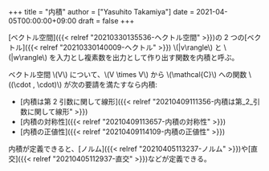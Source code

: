 +++
title = "内積"
author = ["Yasuhito Takamiya"]
date = 2021-04-05T00:00:00+09:00
draft = false
+++

[ベクトル空間]({{< relref "20210330135536-ヘクトル空間" >}})の 2 つの[ベクトル]({{< relref "20210330140009-ヘクトル" >}}) \\(|v\rangle\\) と \\(|w\rangle\\) を入力とし複素数を出力として作り出す関数を内積と呼ぶ。

ベクトル空間 \\(V\\) について、\\(V \times V\\) から \\(\mathcal{C}\\) への関数 \\((\cdot , \cdot)\\) が次の要請を満たすなら内積:

-   [内積は第 2 引数に関して線形]({{< relref "20210409111356-内積は第_2_引数に関して線形" >}})
-   [内積の対称性]({{< relref "20210409113657-内積の対称性" >}})
-   [内積の正値性]({{< relref "20210409114109-内積の正値性" >}})

内積が定義できると、[ノルム]({{< relref "20210405113237-ノルム" >}})や[直交]({{< relref "20210405112937-直交" >}})などが定義できる。
